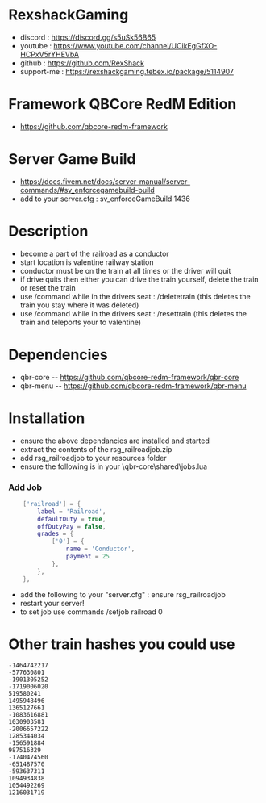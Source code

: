 # RexshackGaming
- discord : https://discord.gg/s5uSk56B65
- youtube : https://www.youtube.com/channel/UCikEgGfXO-HCPxV5rYHEVbA
- github : https://github.com/RexShack
- support-me : https://rexshackgaming.tebex.io/package/5114907

# Framework QBCore RedM Edition
- https://github.com/qbcore-redm-framework

# Server Game Build
- https://docs.fivem.net/docs/server-manual/server-commands/#sv_enforcegamebuild-build
- add to your server.cfg : sv_enforceGameBuild 1436

# Description
- become a part of the railroad as a conductor
- start location is valentine railway station
- conductor must be on the train at all times or the driver will quit
- if drive quits then either you can drive the train yourself, delete the train or reset the train
- use /command while in the drivers seat : /deletetrain (this deletes the train you stay where it was deleted)
- use /command while in the drivers seat : /resettrain (this deletes the train and teleports your to valentine)

# Dependencies
- qbr-core -- https://github.com/qbcore-redm-framework/qbr-core
- qbr-menu -- https://github.com/qbcore-redm-framework/qbr-menu

# Installation
- ensure the above dependancies are installed and started
- extract the contents of the rsg_railroadjob.zip
- add rsg_railroadjob to your resources folder
- ensure the following is in your \qbr-core\shared\jobs.lua

### Add Job
```lua
	['railroad'] = {
		label = 'Railroad',
		defaultDuty = true,
		offDutyPay = false,
		grades = {
            ['0'] = {
                name = 'Conductor',
                payment = 25
            },
        },
	},
```

- add the following to your "server.cfg" : ensure rsg_railroadjob
- restart your server!
- to set job use commands /setjob <playerid> railroad 0

# Other train hashes you could use
```
-1464742217
-577630801
-1901305252
-1719006020
519580241
1495948496
1365127661
-1083616881
1030903581
-2006657222
1285344034
-156591884
987516329
-1740474560
-651487570
-593637311
1094934838
1054492269
1216031719
```